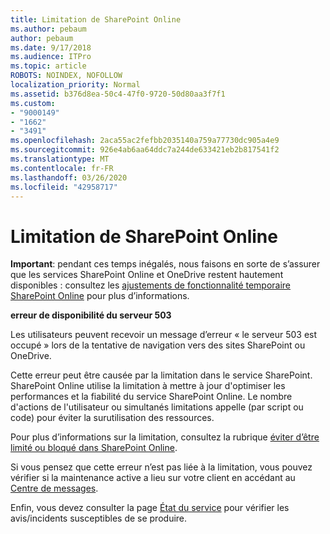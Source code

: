 ```yaml
---
title: Limitation de SharePoint Online
ms.author: pebaum
author: pebaum
ms.date: 9/17/2018
ms.audience: ITPro
ms.topic: article
ROBOTS: NOINDEX, NOFOLLOW
localization_priority: Normal
ms.assetid: b376d8ea-50c4-47f0-9720-50d80aa3f7f1
ms.custom:
- "9000149"
- "1662"
- "3491"
ms.openlocfilehash: 2aca55ac2fefbb2035140a759a77730dc905a4e9
ms.sourcegitcommit: 926e4ab6aa64ddc7a244de633421eb2b817541f2
ms.translationtype: MT
ms.contentlocale: fr-FR
ms.lasthandoff: 03/26/2020
ms.locfileid: "42958717"
---
```

# <a name="sharepoint-online-throttling"></a>Limitation de SharePoint Online

**Important**: pendant ces temps inégalés, nous faisons en sorte de s’assurer que les services SharePoint Online et OneDrive restent hautement disponibles : consultez les [ajustements de fonctionnalité temporaire SharePoint Online](https://aka.ms/ODSPAdjustments) pour plus d’informations.

**erreur de disponibilité du serveur 503**

Les utilisateurs peuvent recevoir un message d’erreur « le serveur 503 est occupé » lors de la tentative de navigation vers des sites SharePoint ou OneDrive. 

Cette erreur peut être causée par la limitation dans le service SharePoint. SharePoint Online utilise la limitation à mettre à jour d'optimiser les performances et la fiabilité du service SharePoint Online. Le nombre d'actions de l'utilisateur ou simultanés limitations appelle (par script ou code) pour éviter la surutilisation des ressources. 

Pour plus d’informations sur la limitation, consultez la rubrique [éviter d’être limité ou bloqué dans SharePoint Online](https://docs.microsoft.com/sharepoint/dev/general-development/how-to-avoid-getting-throttled-or-blocked-in-sharepoint-online).

Si vous pensez que cette erreur n’est pas liée à la limitation, vous pouvez vérifier si la maintenance active a lieu sur votre client en accédant au [Centre de messages](https://portal.office.com/adminportal/home#/MessageCenter).

 Enfin, vous devez consulter la page [État du service](https://portal.office.com/adminportal/home#/servicehealth) pour vérifier les avis/incidents susceptibles de se produire.

